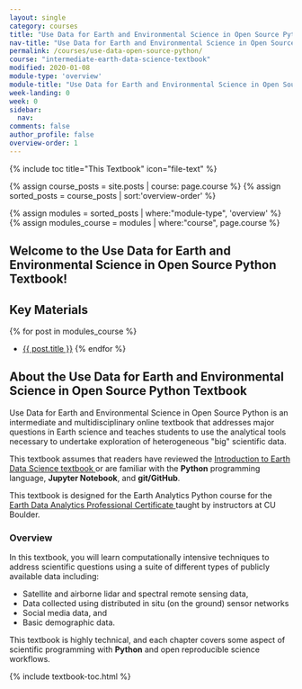 ```yaml
---
layout: single
category: courses
title: "Use Data for Earth and Environmental Science in Open Source Python | Earth Lab CU Boulder"
nav-title: "Use Data for Earth and Environmental Science in Open Source Python Home"
permalink: /courses/use-data-open-source-python/
course: "intermediate-earth-data-science-textbook"
modified: 2020-01-08
module-type: 'overview'
module-title: "Use Data for Earth and Environmental Science in Open Source Python Textbook"
week-landing: 0
week: 0
sidebar:
  nav:
comments: false
author_profile: false
overview-order: 1
---
```



{% include toc title="This Textbook" icon="file-text" %}

{% assign course_posts = site.posts | course: page.course %}
{% assign sorted_posts = course_posts | sort:'overview-order' %}

{% assign modules = sorted_posts | where:"module-type", 'overview' %}
{% assign modules_course = modules | where:"course", page.course %}

<div class="notice--info" markdown="1">

## <i class="fa fa-ship" aria-hidden="true"></i> Welcome to the Use Data for Earth and Environmental Science in Open Source Python Textbook!

## Key Materials

{% for post in modules_course %}
 * <a href="{{ site.url }}{{ post.permalink }}">{{ post.title }}</a>
{% endfor %}

</div>
<!-- an overview module specifies the overview content for the course including syllabus and any assignments  module-type: 'session' specified a week or a particular set of content surrounding a topic - eg internship seminar, etc -->

## About the Use Data for Earth and Environmental Science in Open Source Python Textbook

Use Data for Earth and Environmental Science in Open Source Python is an intermediate and multidisciplinary online textbook that addresses major questions in Earth science and teaches students to use the analytical tools necessary to undertake exploration of heterogeneous "big" scientific data.

This textbook assumes that readers have reviewed the <a href="{{ site.url }}/courses/intro-to-earth-data-science/">Introduction to Earth Data Science textbook </a> or are familiar with the **Python** programming language, **Jupyter Notebook**, and **git/GitHub**. 

This textbook is designed for the Earth Analytics Python course for the <a href="https://www.colorado.edu/earthlab/earth-data-analytics-foundations-professional-certificate" target = "_blank">Earth Data Analytics Professional Certificate </a> taught by instructors at CU Boulder. 


### Overview 

In this textbook, you will learn computationally intensive techniques to address scientific questions using a suite of different types of publicly available data including:

* Satellite and airborne lidar and spectral remote sensing data,
* Data collected using distributed in situ (on the ground) sensor networks
* Social media data, and
* Basic demographic data.

This textbook is highly technical, and each chapter covers some aspect of scientific programming with **Python** and open reproducible science workflows. 

{% include textbook-toc.html %}

